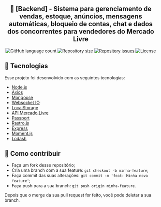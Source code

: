 <h2 align="center">
  🚀 [Backend] - Sistema para gerenciamento de vendas, estoque, anúncios, mensagens automáticas, bloqueio de contas, chat e dados dos concorrentes para vendedores do Mercado Livre
</h2>

<p align="center">
  <img alt="GitHub language count" src="https://img.shields.io/github/languages/count/FelipeDeveloperFullStack/SISIML-BACKEND-MERCADO-LIVRE">

  <img alt="Repository size" src="https://img.shields.io/github/repo-size/FelipeDeveloperFullStack/SISIML-BACKEND-MERCADO-LIVRE">

  <a href="https://github.com/FelipeDeveloperFullStack/SISIML-BACKEND-MERCADO-LIVRE/issues">
    <img alt="Repository issues" src="https://img.shields.io/github/issues/FelipeDeveloperFullStack/SISIML-BACKEND-MERCADO-LIVRE">
  </a>

  <img alt="License" src="https://img.shields.io/badge/license-MIT-brightgreen">
</p>

## :rocket: Tecnologias

Esse projeto foi desenvolvido com as seguintes tecnologias:

- [Node.js](https://nodejs.org/en/)
- [Axios](https://reactjs.org)
- [Mongoose](https://mongoosejs.com/)
- [Websocket IO](https://socket.io/)
- [LocalStorage](https://developer.mozilla.org/en-US/docs/Web/API/Window/localStorage)
- [API Mercado Livre](https://developers.mercadolivre.com.br/)
- [Passport](https://www.passportjs.org/)
- [Rastro.js](https://github.com/talesluna/rastrojs)
- [Express](https://expressjs.com/)
- [Moment.js](https://momentjs.com/)
- [Lodash](https://lodash.com/)

## 🤔 Como contribuir

- Faça um fork desse repositório;
- Cria uma branch com a sua feature: `git checkout -b minha-feature`;
- Faça commit das suas alterações: `git commit -m 'feat: Minha nova feature'`;
- Faça push para a sua branch: `git push origin minha-feature`.

Depois que o merge da sua pull request for feito, você pode deletar a sua branch.
